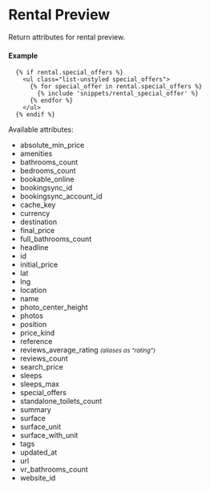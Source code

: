 # Rental Preview

Return attributes for rental preview.

#### Example

~~~ liquid
  {% if rental.special_offers %}
    <ul class="list-unstyled special_offers">
      {% for special_offer in rental.special_offers %}
        {% include 'snippets/rental_special_offer' %}
      {% endfor %}
    </ul>
  {% endif %}
~~~

Available attributes:

* absolute_min_price
* amenities
* bathrooms_count
* bedrooms_count
* bookable_online
* bookingsync_id
* bookingsync_account_id
* cache_key
* currency
* destination
* final_price
* full_bathrooms_count
* headline
* id
* initial_price
* lat
* lng
* location
* name
* photo_center_height
* photos
* position
* price_kind
* reference
* reviews_average_rating <small>_(aliases as "rating")_</small>
* reviews_count
* search_price
* sleeps
* sleeps_max
* special_offers
* standalone_toilets_count
* summary
* surface
* surface_unit
* surface_with_unit
* tags
* updated_at
* url
* vr_bathrooms_count
* website_id
